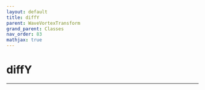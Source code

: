 ```yaml
---
layout: default
title: diffY
parent: WaveVortexTransform
grand_parent: Classes
nav_order: 83
mathjax: true
---
```


#  diffY




---

